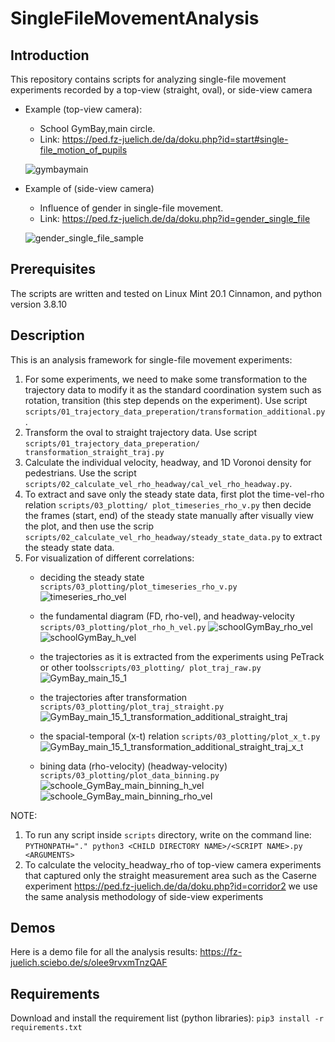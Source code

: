 # SingleFileMovementAnalysis

## Introduction
This repository contains scripts for analyzing single-file movement experiments recorded by a top-view (straight, oval),
or side-view camera 

- Example (top-view camera): 
   - School GymBay,main circle. 
   - Link: https://ped.fz-juelich.de/da/doku.php?id=start#single-file_motion_of_pupils

   ![gymbaymain](https://user-images.githubusercontent.com/4458692/197472324-e9e65cb2-3468-40f2-b7a3-a79d1d71868c.png)

- Example of (side-view camera)
   - Influence of gender in single-file movement.
   - Link: https://ped.fz-juelich.de/da/doku.php?id=gender_single_file 
   
   ![gender_single_file_sample](https://user-images.githubusercontent.com/4458692/197808563-9babbeb4-ae5f-4401-b074-e81118d4f4eb.png)

## Prerequisites
The scripts are written and tested on Linux Mint 20.1 Cinnamon, and python version 3.8.10

## Description
This is an analysis framework for single-file movement experiments:

1. For some experiments, we need to make some transformation to the trajectory data to modify it as the standard 
   coordination system such as rotation, transition (this step depends on the experiment). Use script 
   ``scripts/01_trajectory_data_preperation/transformation_additional.py``.
2. Transform the oval to straight trajectory data. Use script ``scripts/01_trajectory_data_preperation/
   transformation_straight_traj.py``
3. Calculate the individual velocity, headway, and 1D Voronoi density for pedestrians. Use the 
   script ``scripts/02_calculate_vel_rho_headway/cal_vel_rho_headway.py``.
4. To extract and save only the steady state data, first plot the time-vel-rho relation ``scripts/03_plotting/
   plot_timeseries_rho_v.py`` 
   then decide the frames (start, end) of the steady state manually after visually view the plot, and then use 
   the scrip ``scripts/02_calculate_vel_rho_headway/steady_state_data.py`` to extract the steady state data.
5. For visualization of different correlations:
   - deciding the steady state ``scripts/03_plotting/plot_timeseries_rho_v.py``
   ![timeseries_rho_vel](https://user-images.githubusercontent.com/4458692/197458149-0b1a230c-38df-4303-b6a1-bd1e22ee4b88.png)

   - the fundamental diagram (FD, rho-vel), and headway-velocity ``scripts/03_plotting/plot_rho_h_vel.py``
   ![schoolGymBay_rho_vel](https://user-images.githubusercontent.com/4458692/197454439-f8ad5ae2-10a6-453e-8251-d7edf31d6803.png)
   ![schoolGymBay_h_vel](https://user-images.githubusercontent.com/4458692/197454455-d8ddcd18-165d-4185-9f73-7ff91f85109d.png)

   - the trajectories as it is extracted from the experiments using PeTrack or other tools``scripts/03_plotting/
     plot_traj_raw.py``
   ![GymBay_main_15_1](https://user-images.githubusercontent.com/4458692/197454570-d407cd02-980c-454a-b352-d7cda753de8a.png)

   - the trajectories after transformation ``scripts/03_plotting/plot_traj_straight.py``
   ![GymBay_main_15_1_transformation_additional_straight_traj](https://user-images.githubusercontent.com/4458692/197454619-3804368f-82b1-4eaa-a725-42eb95e2e1b2.png)

   - the spacial-temporal (x-t) relation ``scripts/03_plotting/plot_x_t.py``
   ![GymBay_main_15_1_transformation_additional_straight_traj_x_t](https://user-images.githubusercontent.com/4458692/197456105-15032699-9ef1-4c03-b1ca-d0e137260d9a.png)

   - bining data (rho-velocity) (headway-velocity) ``scripts/03_plotting/plot_data_binning.py``
   ![schoole_GymBay_main_binning_h_vel](https://user-images.githubusercontent.com/4458692/197457493-2c1a78f8-96ff-4b4c-93da-cfce57e95497.png)
   ![schoole_GymBay_main_binning_rho_vel](https://user-images.githubusercontent.com/4458692/197457504-46f04bd9-1b74-4d31-aeac-558d1161bca5.png)

NOTE:
1. To run any script inside ``scripts`` directory, write on the command line: ``PYTHONPATH="." python3 <CHILD DIRECTORY NAME>/<SCRIPT NAME>.py <ARGUMENTS>`` 
2. To calculate the velocity_headway_rho of top-view camera experiments that captured only the straight measurement 
   area such as the Caserne experiment https://ped.fz-juelich.de/da/doku.php?id=corridor2 we use the same analysis 
   methodology of side-view experiments 

## Demos
Here is a demo file for all the analysis results: https://fz-juelich.sciebo.de/s/olee9rvxmTnzQAF

## Requirements
Download and install the requirement list (python libraries):
``
pip3 install -r requirements.txt
``

